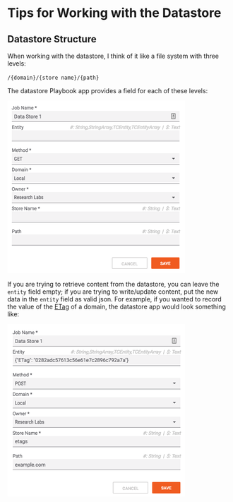 # Tips for Working with the Datastore

## Datastore Structure

When working with the datastore, I think of it like a file system with three levels:

`/{domain}/{store name}/{path}`

The datastore Playbook app provides a field for each of these levels:

![datastore structure](_images/datastore_app.png)

If you are trying to retrieve content from the datastore, you can leave the `entity` field empty; if you are trying to write/update content, put the new data in the `entity` field as valid json. For example, if you wanted to record the value of the [ETag](https://en.wikipedia.org/wiki/HTTP_ETag) of a domain, the datastore app would look something like:

![datastore example storing the etag for a domain](_images/example_datastore.png)
